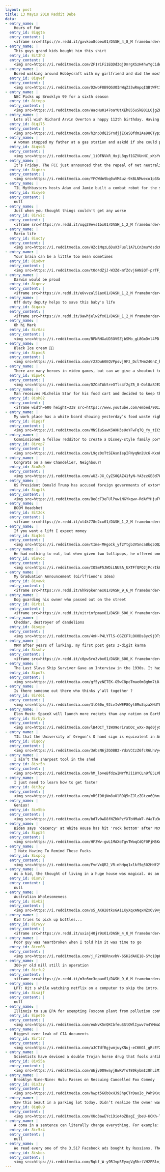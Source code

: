 ```yaml
---
layout: post
title: 13 Mayıs 2018 Reddit Debe
data:
- entry_name: |
    Hours of fun
  entry_id: 8iqgta
  entry_content: |
    <iframe src=https://v.redd.it/gxvkoo8coex01/DASH_4_8_M frameborder=0></iframe>
- entry_name: |
    This guys grand kids bought him this shirt
  entry_id: 8it3hd
  entry_content: |
    <img src=https://i.redditmedia.com/ZF1riFi1EQDd3qjDmrgXSzH4hwYgC1dAnxiC3BeNNyA.jpg?s=8ccb97e37be2bb8e125dad34fe908c5e frameborder=0>
- entry_name: |
    Bored walking around Hobbycraft with my girlfriend and did the most British thing possible...She thought I was immature but I think I’m hilarious!
  entry_id: 8iqvef
  entry_content: |
    <img src=https://i.redditmedia.com/D2wbFUB9QGUOInWqZ33wRmpqIQBtWFt1p5hPetbSoCA.jpg?s=a95fd192e533215f7dc441feb13c2678 frameborder=0>
- entry_name: |
    NBC Picks up Brooklyn 99 for a sixth season
  entry_id: 8itnpp
  entry_content: |
    <img src=https://i.redditmedia.com/WacHu0147oaYUtXEh855uSkBO1LOjgZPp8Mf2puZ-eI.jpg?s=725ff8221414a0b9b06cfdc9ed33693d frameborder=0>
- entry_name: |
    Lets all wish Richard Arvin Overton a happy 112th birthday. Having served the US Army in the Pacific during WWII, he is both the oldest living US Combat Veteran and oldest living male in the United States.
  entry_id: 8iqi75
  entry_content: |
    <img src=https://i.redditmedia.com/h2np3dQISYndjjECeSQfdm2Ae98GTypiupQBHucN2PY.jpg?s=0b54302060f256449f968a8b60fbcd59 frameborder=0>
- entry_name: |
    A woman stopped my father at a gas station and askdd if she could paint him. He said yes. She took a picture and got his address. She brought this to his house a few days later.
  entry_id: 8iqso8
  entry_content: |
    <img src=https://i.redditmedia.com/_1iOFNVkR_HxjL8qyf1GZVUnHC_xKsYu0OYSz9yBeQo.jpg?s=9e3843dc8e7b97306ecbc2516bf3a762 frameborder=0>
- entry_name: |
    It’s Friday. The FCC just announced that the repeal of net neutrality will officially go into effect in one month unless Congress stops it. The Senate will vote on Wednesday. We have a job to do.
  entry_id: 8iqnzn
  entry_content: |
    <img src=https://i.redditmedia.com/YFCWdn9bq0uVM4uz-9kBLNMweco1p3SqPwuLasoFIrw.jpg?s=4532e33f837d77e3f9f4d3d092d98636 frameborder=0>
- entry_name: |
    TIL Mythbusters hosts Adam and Jamie built a combat robot for the show Robot Wars. It was so effective that it often sent pieces of its opponent's bodywork over the shield walls of the arena into the crowd, and after two fights the show's insurance company deemed the bot too hazardous to compete.
  entry_id: 8isye6
  entry_content: |
    null
- entry_name: |
    Just when you thought things couldn't get any worse
  entry_id: 8irw2c
  entry_content: |
    <iframe src=https://v.redd.it/oqq29evs1bx01/DASH_1_2_M frameborder=0></iframe>
- entry_name: |
    Mario life
  entry_id: 8iucty
  entry_content: |
    <img src=https://i.redditmedia.com/HZciMqzL6DuX3Fusl1A7LCn3muYdsdc093Vx639e-oI.png?s=ce0e8ca54182b2c26c57fc5c1fcea704 frameborder=0>
- entry_name: |
    Your brain can be a little too mean sometimes
  entry_id: 8isdwr
  entry_content: |
    <img src=https://i.redditmedia.com/tOd4dZjJ-W3Zd-mfZdvj6ANiQT-prTF_y8m2DnGecBs.jpg?s=4f0537cf29df00fb810c483ba6fadbb1 frameborder=0>
- entry_name: |
    Darwin would be proud
  entry_id: 8iqenv
  entry_content: |
    <iframe src=https://v.redd.it/e6vvzal51ax01/DASH_1_2_M frameborder=0></iframe>
- entry_name: |
    Off duty deputy helps to save this baby's life
  entry_id: 8iqaxb
  entry_content: |
    <iframe src=https://v.redd.it/9awhjelw2fx01/DASH_1_2_M frameborder=0></iframe>
- entry_name: |
    Oh hi Mark
  entry_id: 8ir0ac
  entry_content: |
    <img src=https://i.redditmedia.com/BFNRHXaUD3OVSZjbSMb_gL8GmDvl4PD-pJ9sDeo_StM.jpg?s=98d3b1f4bd9fcb58d4836a8d6b6fa98e frameborder=0>
- entry_name: |
    Black Ice cream 🍦🖤
  entry_id: 8ipxq8
  entry_content: |
    <img src=https://i.redditmedia.com/r2ZDu60EQVPpsvj9F2_Dcl7Hm24GnZ_hINfzQucoEUc.jpg?s=20e1fa27303ba0ce212cd47a9b88266a frameborder=0>
- entry_name: |
    There are many heroes in video games, but can we give a shoutout to the hero of all heroes?
  entry_id: 8ipw4k
  entry_content: |
    <img src=https://i.redditmedia.com/DZOaTAbSreOTls4f2gZ5_8-Ool8a8JEXFgOcUz-AH6w.jpg?s=87be0bff0829d0e7dd0e38b874cfe195 frameborder=0>
- entry_name: |
    Man receives Michelin Star for his food cart and decided to keep the price at 1.50$ instead of raising it making it the cheapest Michelin-starred meal.
  entry_id: 8ish82
  entry_content: |
    <iframe width=600 height=338 src=https://www.youtube.com/embed/90IJanuV_0M?feature=oembed&enablejsapi=1 frameborder=0 allow=autoplay; encrypted-media allowfullscreen></iframe>
- entry_name: |
    My work place has a white board showing yesterday’s food waste right above where employees keep used dishes.
  entry_id: 8ipgsf
  entry_content: |
    <img src=https://i.redditmedia.com/MNSIuSawKSWXH3sUoYFwFq7Q_Yy_tICSVkwE13LTcRM.jpg?s=a1eba9e7c6fadbcfd406ee0e0ca491b2 frameborder=0>
- entry_name: |
    Commissioned a fellow redditor to create a Disney-style family portrait for my wife for mother's day! Think she'll like it?
  entry_id: 8irop7
  entry_content: |
    <img src=https://i.redditmedia.com/L9gz0xTtSEAsnIepIFNyqNn2Uc6-KxnPYN-2JAdMTKA.jpg?s=443a6c54d693b32dcfdded147384b633 frameborder=0>
- entry_name: |
    Congrats on a new Chandelier, Neighbour!
  entry_id: 8iu8q9
  entry_content: |
    <img src=https://i.redditmedia.com/wUZ-JX_CyZS0QAZ41fyN-YA3zzGE8d78VfGftz4rNx4.jpg?s=2f6306a898b6acceb43c64b57cb54d9d frameborder=0>
- entry_name: |
    US President Donald Trump has accused foreign governments of extorting unreasonably low drug prices from pharmaceutical firms.
  entry_id: 8iqplk
  entry_content: |
    <img src=https://i.redditmedia.com/Be8cT3eFUlPuw1NGYkqwv-RdAfYHjuFV6De_V5PPvHc.jpg?s=1c86fdc145c11b3f1b1af91107173cb8 frameborder=0>
- entry_name: |
    BOOM Headshot
  entry_id: 8it2ok
  entry_content: |
    <iframe src=https://v.redd.it/xt4k778e2cx01/DASH_1_2_M frameborder=0></iframe>
- entry_name: |
    If you want a lift I expect money
  entry_id: 8iq1e4
  entry_content: |
    <img src=https://i.redditmedia.com/tIme-MHgoCk_yf2Ytgb3V5ncaBkq5QQZfkhXu0OOD9E.jpg?s=8de1b3452a929a6b0b562dbbc0bb4f21 frameborder=0>
- entry_name: |
    He had nothing to eat, but when given two lollipops, he offered one of them back to photographer Emil Leonardi.
  entry_id: 8iuvoc
  entry_content: |
    <img src=https://i.redditmedia.com/IO5mF5JWDiLNUSA_UXTFfQFQ2jPcrIkGYR_MMgXUmvQ.jpg?s=9bc58df785b76d63705d9966705dfd37 frameborder=0>
- entry_name: |
    My Graduation Announcement (Girlfriend's Idea)
  entry_id: 8ivawk
  entry_content: |
    <iframe src=https://v.redd.it/6hk9pkennex01/DASH_9_6_M frameborder=0></iframe>
- entry_name: |
    Dog guarding his owner who passed out on the street
  entry_id: 8irbsi
  entry_content: |
    <iframe src=https://v.redd.it/oitrinfpmax01/DASH_600_K frameborder=0></iframe>
- entry_name: |
    Cheddar, destroyer of dandelions
  entry_id: 8isope
  entry_content: |
    <img src=https://i.redditmedia.com/4mH-P4LYTlS-CGZCF7LOX0Ds8yc9jDTs2b1LDClE6NU.jpg?s=c1f3573d6eb466ffaa4d60360418fbca frameborder=0>
- entry_name: |
    MRW after years of lurking, my first post gets 3-digit karma
  entry_id: 8isuhv
  entry_content: |
    <iframe src=https://v.redd.it/c0pw5ro3vbx01/DASH_600_K frameborder=0></iframe>
- entry_name: |
    The Last Slave Ship Survivor Gave an Interview in the 1930s. It has just been published
  entry_id: 8ipo7s
  entry_content: |
    <img src=https://i.redditmedia.com/gf5yzNETEK-G5wC8peTmae0mBghm7i8-5nHNQ9a0U2s.jpg?s=735c6f0ba1d02dc0087a75724cd336b1 frameborder=0>
- entry_name: |
    Is there someone out there who thinks y’all together ?
  entry_id: 8ird61
  entry_content: |
    <img src=https://i.redditmedia.com/3lO60o_92ivIvWEP8Qyl0Mu3qzaXNdT0bi77YrSmxL0.jpg?s=40152f8815490b93966b40df7e07bf68 frameborder=0>
- entry_name: |
    Elon Musk: SpaceX will launch more rockets than any nation on Earth this year — then make spaceflight history again in 2019. SpaceX will try to launch, land, and reuse one of the new rockets within 24 hours sometime in 2019.
  entry_id: 8irbyb
  entry_content: |
    <img src=https://i.redditmedia.com/lB4OCT_TIWO9oriraDOc_wXx-Oqd0jyS15h2-FPseZg.jpg?s=04acafe8a436d55bbfd714beb8ec155f frameborder=0>
- entry_name: |
    TIL that the University of Oregon's O hand sign is equivalent in American Sign Language to screaming Vagina
  entry_id: 8iqooy
  entry_content: |
    <img src=https://i.redditmedia.com/3AbsN6jZGOBB2-YdxVCCzZ6fcR6LhVy48xKopARJMFU.jpg?s=62124145bb5853f65bd74ef33a61ade5 frameborder=0>
- entry_name: |
    I ain’t the sharpest tool in the shed
  entry_id: 8isr5h
  entry_content: |
    <img src=https://i.redditmedia.com/hM_loveBfdzwIMrfMJii8YCLn9fE5LVbrXUi5IomTjI.jpg?s=1ec48edf0e8f84e2eb1d873425bc1455 frameborder=0>
- entry_name: |
    I just need to learn how to get faster
  entry_id: 8it3gy
  entry_content: |
    <img src=https://i.redditmedia.com/mRSI9HjNm8uUlRDQ5nZJlzZGtzo6QhmzTEtaPWb00z4.jpg?s=8db467e99ef0c89d26fa46ecf0e5c3da frameborder=0>
- entry_name: |
    Genius!
  entry_id: 8iv5bb
  entry_content: |
    <img src=https://i.redditmedia.com/bdTv0wD8fNZhkPzYXTbHMaW7-V4aTu3e1YJ8VzX7xn4.jpg?s=459b056c28a4d8e0d302e15499d569d6 frameborder=0>
- entry_name: |
    Biden says 'decency' at White House has hit 'rock bottom' after McCain joke
  entry_id: 8ipp54
  entry_content: |
    <img src=https://i.redditmedia.com/HF3Wv-gwL1MAXoTgvTWoqCdQF0PjM5KuYkLeMUOw1sA.jpg?s=cc7f2ec8ffb31704a2bd6c94172e557c frameborder=0>
- entry_name: |
    I Hate Having To Remind These Fucks
  entry_id: 8ispcq
  entry_content: |
    <img src=https://i.redditmedia.com/FvnVxQR2_VR-nhHpq1xlkf5q502HNf2Y2g727Sth5fE.png?s=73ea394bf8f8f8bcdd8fa9d5a98ecd12 frameborder=0>
- entry_name: |
    As a kid, the thought of living in a huge house was magical. As an adult, the thought of living in a huge house causes anxiety about the cleaning required.
  entry_id: 8isnv7
  entry_content: |
    null
- entry_name: |
    Australian Wholesomeness
  entry_id: 8ivb2j
  entry_content: |
    <img src=https://i.redditmedia.com/s5_AKH28tksGA1LKyXqxANqxNZxOv9vybKBP3VmCwN8.png?s=0270122af6f8a79327b16c0683905f19 frameborder=0>
- entry_name: |
    Kid tries to pick up bottles...
  entry_id: 8irwyv
  entry_content: |
    <iframe src=https://v.redd.it/uxiaj40jr9x01/DASH_4_8_M frameborder=0></iframe>
- entry_name: |
    Poor guy was heartbroken when I told him it was time to go
  entry_id: 8irn08
  entry_content: |
    <img src=https://i.redditmedia.com/j_F2rHBRnxvbV-6SH2dAXE18-SYc10p8h2G95qLry1Q.png?s=9c04c7d02fcc10f7c387e7317290eedb frameborder=0>
- entry_name: |
    300-yr old mill still in operation
  entry_id: 8irfu2
  entry_content: |
    <iframe src=https://v.redd.it/m3c6mc3opax01/DASH_9_6_M frameborder=0></iframe>
- entry_name: |
    LPT: Hit s while watching netflix on a computer to skip the intro.
  entry_id: 8isajf
  entry_content: |
    null
- entry_name: |
    Illinois to sue EPA for exempting Foxconn plant from pollution controls
  entry_id: 8ipet6
  entry_content: |
    <img src=https://i.redditmedia.com/euNvK5nQKCbfeuSStOWlIywv7n4YMmaXvuV1vIoNJpU.jpg?s=319fa5cf78efbe3c7860a9f93a491a51 frameborder=0>
- entry_name: |
    Biggest ever leak of CIA documents
  entry_id: 8irts7
  entry_content: |
    <img src=https://i.redditmedia.com/aJCTdfBgjwmjuyXNuj-eC6KGl_gRcEY2L9lJir4FPR8.jpg?s=b130685758436822e671cbbff6171d42 frameborder=0>
- entry_name: |
    Scientists have devised a double Trojan horse drug that fools antibiotic-resistant bacteria into committing suicide. The drug appears to be a nutrient, but it contains two antibiotics. When the bacterium destroys the first antibiotic, it unleashes the second antibiotic, killing it.
  entry_id: 8iv55a
  entry_content: |
    <img src=https://i.redditmedia.com/WEjv0O9wayjBwRVToT80kybmIz8hLiM7PmgJWRmjBI0.jpg?s=37c733e971872dbb6658923573cf6c4a frameborder=0>
- entry_name: |
    Brooklyn Nine-Nine: Hulu Passes on Rescuing Cancelled Fox Comedy
  entry_id: 8is3zy
  entry_content: |
    <img src=https://i.redditmedia.com/hwpt5GOb0xHJ9JhpCTrDaoIo_PAh9Kvz6PAjEOLMwBE.jpg?s=0c901a58c607744e7bbc5459b9cb74c7 frameborder=0>
- entry_name: |
    Saw this beaut in a parking lot today. Didn’t realize the owner was in it until after I walked past because of the tinted windows.
  entry_id: 8iq8u9
  entry_content: |
    <img src=https://i.redditmedia.com/XUo3awEYciDio4oZBagI_jbeU-KCKh-TqlMKYRpUBqI.jpg?s=299f37e44e5738e40307b2828d21b8cf frameborder=0>
- entry_name: |
    A coma in a sentence can literally change everything. For example:
  entry_id: 8ir5z4
  entry_content: |
    null
- entry_name: |
    We read every one of the 3,517 Facebook ads bought by Russians. Their dominant strategy: Sowing racial discord
  entry_id: 8isbos
  entry_content: |
    <img src=https://i.redditmedia.com/Rqbf_W-y9RJvpSEyxgVg5hrtVH2PRlmjLw2iYDDT1zY.jpg?s=996a8f61fe1a99878af3e06b34ea2979 frameborder=0>
---
```

